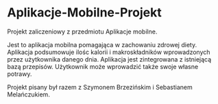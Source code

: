 # Aplikacje-Mobilne-Projekt

Projekt zaliczeniowy z przedmiotu Aplikacje mobilne.

Jest to aplikacja mobilna pomagająca w zachowaniu zdrowej diety. Aplikacja podsumowuje ilośc kalorii i makroskładników wprowadzonych przez użytkownika danego dnia.
Aplikacja jest zintegrowana z istniejącą bazą przepisów. Użytkownik może wprowadzić także swoje własne potrawy. 

Projekt pisany był razem z Szymonem Brzezińskim i Sebastianem Melańczukiem.
